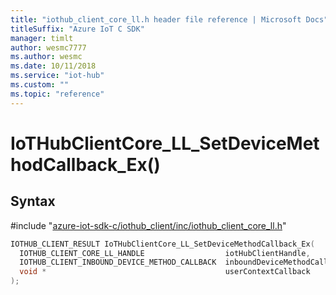 ```yaml
---                             
title: "iothub_client_core_ll.h header file reference | Microsoft Docs" 
titleSuffix: "Azure IoT C SDK"            
manager: timlt                 
author: wesmc7777              
ms.author: wesmc               
ms.date: 10/11/2018                    
ms.service: "iot-hub"             
ms.custom: ""                
ms.topic: "reference"        
---                            
```


# IoTHubClientCore_LL_SetDeviceMethodCallback_Ex()

## Syntax

\#include "[azure-iot-sdk-c/iothub_client/inc/iothub_client_core_ll.h](../iothub-client-core-ll-h.md)"  
```C
IOTHUB_CLIENT_RESULT IoTHubClientCore_LL_SetDeviceMethodCallback_Ex(
  IOTHUB_CLIENT_CORE_LL_HANDLE                  iotHubClientHandle,
  IOTHUB_CLIENT_INBOUND_DEVICE_METHOD_CALLBACK  inboundDeviceMethodCallback,
  void *                                        userContextCallback
);
```


